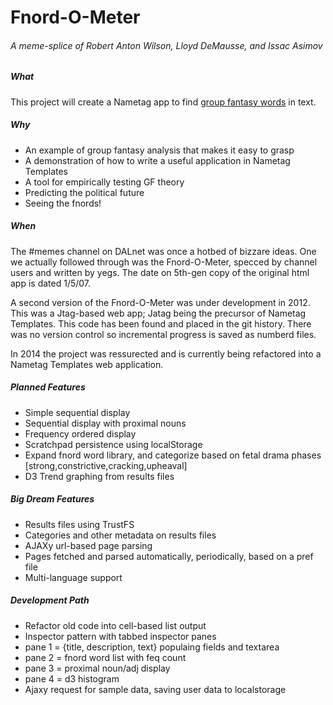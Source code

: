 # Fnord-O-Meter 
###### A meme-splice of Robert Anton Wilson, Lloyd DeMausse, and Issac Asimov

##### What

This project will create a Nametag app to find [group fantasy words](http://books.google.com/books?id=V8Sas74bBjwC&pg=PA134&lpg=PA134&dq=%22group-fantasy+analysis%22&source=bl&ots=M5eM12T_E0&sig=CZRnfzxmtT9sahP67ZJCXGExPYo&hl=en&sa=X&ei=iZ45VNDMLoWfyQSpioDwBg&ved=0CDUQ6AEwBA#v=onepage&q=%22group-fantasy%20analysis%22&f=false) in text.


##### Why

* An example of group fantasy analysis that makes it easy to grasp
* A demonstration of how to write a useful application in Nametag Templates
* A tool for empirically testing GF theory
* Predicting the political future
* Seeing the fnords!

##### When

The #memes channel on DALnet was once a hotbed of bizzare ideas.  One we actually followed through was the Fnord-O-Meter, specced by channel users and written by yegs.  The date on 5th-gen copy of the original html app is dated 1/5/07. 

A second version of the Fnord-O-Meter was under development in 2012.  This was a Jtag-based web app; Jatag being the precursor of Nametag Templates.  This code has been found and placed in the git history. There was no version control so incremental progress is saved as numberd files.

In 2014 the project was ressurected and is currently being refactored into a Nametag Templates web application.

##### Planned Features
* Simple sequential display
* Sequential display with proximal nouns 
* Frequency ordered display
* Scratchpad persistence using localStorage
* Expand fnord word library, and categorize based on fetal drama phases [strong,constrictive,cracking,upheaval]
* D3 Trend graphing from results files

##### Big Dream Features
* Results files using TrustFS
* Categories and other metadata on results files
* AJAXy url-based page parsing
* Pages fetched and parsed automatically, periodically, based on a pref file
* Multi-language support

##### Development Path
* Refactor old code into cell-based list output
* Inspector pattern with tabbed inspector panes
* pane 1 = {title, description, text} populaing fields and textarea
* pane 2 = fnord word list with feq count
* pane 3 = proximal noun/adj display
* pane 4 = d3 histogram
* Ajaxy request for sample data, saving user data to localstorage
